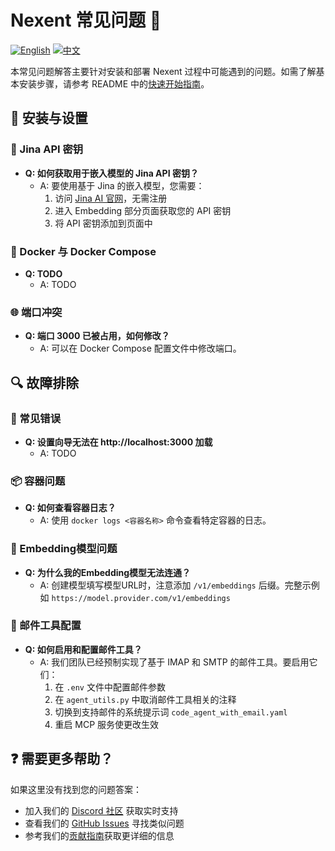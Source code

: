 # Nexent 常见问题 🤔

[![English](https://img.shields.io/badge/English-FAQ-blue)](FAQ.md)
[![中文](https://img.shields.io/badge/中文-FAQ-green)](FAQ_CN.md)

本常见问题解答主要针对安装和部署 Nexent 过程中可能遇到的问题。如需了解基本安装步骤，请参考 README 中的[快速开始指南](../README_CN.md#-先来试试看)。

## 🚀 安装与设置

### 🔑 Jina API 密钥
- **Q: 如何获取用于嵌入模型的 Jina API 密钥？**
  - A: 要使用基于 Jina 的嵌入模型，您需要：
    1. 访问 [Jina AI 官网](https://jina.ai/)，无需注册
    3. 进入 Embedding 部分页面获取您的 API 密钥
    4. 将 API 密钥添加到页面中

### 🐳 Docker 与 Docker Compose
- **Q: TODO**
  - A: TODO

### 🌐 端口冲突
- **Q: 端口 3000 已被占用，如何修改？**
  - A: 可以在 Docker Compose 配置文件中修改端口。

## 🔍 故障排除

### 🚫 常见错误
- **Q: 设置向导无法在 http://localhost:3000 加载**
  - A: TODO

### 📦 容器问题
- **Q: 如何查看容器日志？**
  - A: 使用 `docker logs <容器名称>` 命令查看特定容器的日志。

### 🔢 Embedding模型问题
- **Q: 为什么我的Embedding模型无法连通？**
  - A: 创建模型填写模型URL时，注意添加 `/v1/embeddings` 后缀。完整示例如 `https://model.provider.com/v1/embeddings`

### 📧 邮件工具配置
- **Q: 如何启用和配置邮件工具？**
  - A: 我们团队已经预制实现了基于 IMAP 和 SMTP 的邮件工具。要启用它们：
    1. 在 `.env` 文件中配置邮件参数
    2. 在 `agent_utils.py` 中取消邮件工具相关的注释
    3. 切换到支持邮件的系统提示词 `code_agent_with_email.yaml`
    4. 重启 MCP 服务使更改生效

## ❓ 需要更多帮助？

如果这里没有找到您的问题答案：
- 加入我们的 [Discord 社区](https://discord.gg/tb5H3S3wyv) 获取实时支持
- 查看我们的 [GitHub Issues](https://github.com/ModelEngine-Group/nexent/issues) 寻找类似问题
- 参考我们的[贡献指南](../CONTRIBUTING_CN.md)获取更详细的信息 